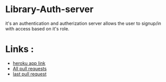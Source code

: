 # Library-Auth-server
it's an authentication and autherization server allows the user to signup/in with access based on it's role.


# Links :
* [heroku app link](https://class09-prod.herokuapp.com/)
* [All pull requests](https://github.com/ibrahimalaqoul/Library-Auth-server/pulls?q=is%3Apr+is%3Aclosed)
* [last pull request](https://github.com/ibrahimalaqoul/Library-Auth-server/pull/3)
